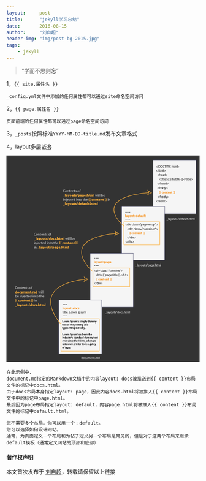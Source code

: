 ```yaml
---
layout:     post
title:      "jekyll学习总结"
date:       2016-08-15
author:     "刘自超"
header-img: "img/post-bg-2015.jpg"
tags:
    - jekyll
---
```


> “学而不思则**忘**”



1，`{{ site.属性名 }}`  

```
_config.yml文件中添加的任何属性都可以通过site命名空间访问
```

2，`{{ page.属性名 }}`

```
页面前端的任何属性都可以通过page命名空间访问
```

3，`_posts`按照标准`YYYY-MM-DD-title.md`发布文章格式

4，layout多层嵌套

![](https://github.com/bigdatajava/blogspot/raw/master/img/tuchuang/jekyll-layout.png)

```
在此示例中，
document.md指定的Markdown文档中的内容layout: docs被推送到{{ content }}布局文件的标记中docs.html。
由于docs布局本身指定layout: page，因此内容docs.html将被推入{{ content }}布局文件中的标记中page.html。
最后因为page布局指定layout: default，内容page.html将被推入{{ content }}布局文件的标记中default.html。
```

```
您不需要多个布局。你可以用一个：default。
您可以选择如何设计网站。
通常，为页面定义一个布局和为帖子定义另一个布局是常见的，但是对于这两个布局来继承default模板（通常定义网站的顶部和底部）
```




#### 著作权声明

本文首次发布于 [刘自超](https://bigdatajava.github.io/blogspot/)，转载请保留以上链接         